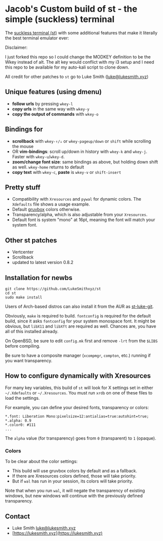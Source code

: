 # Jacob's Custom build of st - the simple (suckless) terminal

The [suckless terminal (st)](https://st.suckless.org/) with some additional features that make it literally the best terminal emulator ever:

Disclaimer:

I just forked this repo so I could change the MODKEY definition to be the Wkey instead of alt.  The alt key would conflict with my i3 setup and I need this repo to be available for my auto-kali script to clone down.

All credit for other patches to `st` go to Luke Smith (luke@lukesmith.xyz)

## Unique features (using dmenu)

+ **follow urls** by pressing `wkey-l`
+ **copy urls** in the same way with `wkey-y`
+ **copy the output of commands** with `wkey-o`

## Bindings for

+ **scrollback** with `wkey-↑/↓` or `wkey-pageup/down` or `shift` while scrolling the mouse
+ OR **vim-bindings**: scroll up/down in history with `wkey-k` and `wkey-j`. Faster with `wkey-u`/`wkey-d`.
+ **zoom/change font size**: same bindings as above, but holding down shift as well. `wkey-home` returns to default
+ **copy text** with `wkey-c`, **paste** is `wkey-v` or `shift-insert`

## Pretty stuff

+ Compatibility with `Xresources` and `pywal` for dynamic colors. The `Xdefaults` file shows a usage example.
+ Default [gruvbox](https://github.com/morhetz/gruvbox) colors otherwise.
+ Transparency/alpha, which is also adjustable from your `Xresources`.
+ Default font is system "mono" at 16pt, meaning the font will match your system font.

## Other st patches

+ Vertcenter
+ Scrollback
+ updated to latest version 0.8.2

## Installation for newbs

```
git clone https://github.com/LukeSmithxyz/st
cd st
sudo make install
```

Users of Arch-based distros can also install it from the AUR as [st-luke-git](https://aur.archlinux.org/packages/st-luke-git/).

Obviously, `make` is required to build. `fontconfig` is required for the default build, since it asks `fontconfig` for your system monospace font.  It might be obvious, but `libX11` and `libXft` are required as well. Chances are, you have all of this installed already.

On OpenBSD, be sure to edit `config.mk` first and remove `-lrt` from the `$LIBS` before compiling.

Be sure to have a composite manager (`xcompmgr`, `compton`, etc.) running if you want transparency.

## How to configure dynamically with Xresources

For many key variables, this build of `st` will look for X settings set in either `~/.Xdefaults` or `~/.Xresources`. You must run `xrdb` on one of these files to load the settings.

For example, you can define your desired fonts, transparency or colors:

```
*.font:	Liberation Mono:pixelsize=12:antialias=true:autohint=true;
*.alpha: 0.9
*.color0: #111
...
```

The `alpha` value (for transparency) goes from `0` (transparent) to `1` (opaque).

### Colors

To be clear about the color settings:

- This build will use gruvbox colors by default and as a fallback.
- If there are Xresources colors defined, those will take priority.
- But if `wal` has run in your session, its colors will take priority.

Note that when you run `wal`, it will negate the transparency of existing windows, but new windows will continue with the previously defined transparency.

## Contact

- Luke Smith <luke@lukesmith.xyz>
- [https://lukesmith.xyz](https://lukesmith.xyz)
